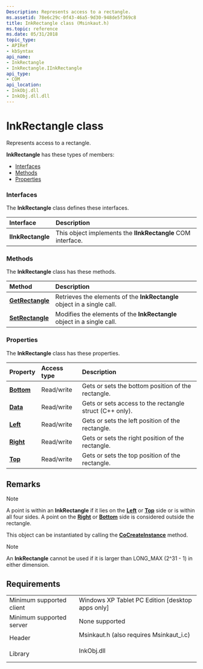 ```yaml
---
Description: Represents access to a rectangle.
ms.assetid: 78e6c29c-0f43-46a5-9d30-948de5f369c8
title: InkRectangle class (Msinkaut.h)
ms.topic: reference
ms.date: 05/31/2018
topic_type: 
- APIRef
- kbSyntax
api_name: 
- InkRectangle
- InkRectangle.IInkRectangle
api_type: 
- COM
api_location: 
- InkObj.dll
- InkObj.dll.dll
---
```


# InkRectangle class

Represents access to a rectangle.

**InkRectangle** has these types of members:

-   [Interfaces](#interfaces)
-   [Methods](#methods)
-   [Properties](#properties)

### Interfaces

The **InkRectangle** class defines these interfaces.



| Interface         | Description                                                            |
|:------------------|:-----------------------------------------------------------------------|
| **IInkRectangle** | This object implements the **IInkRectangle** COM interface.<br/> |



 

### Methods

The **InkRectangle** class has these methods.



| Method                                            | Description                                                                        |
|:--------------------------------------------------|:-----------------------------------------------------------------------------------|
| [**GetRectangle**](/windows/desktop/api/msinkaut/nf-msinkaut-iinkrectangle-getrectangle) | Retrieves the elements of the **InkRectangle** object in a single call.<br/> |
| [**SetRectangle**](/windows/desktop/api/msinkaut/nf-msinkaut-iinkrectangle-setrectangle) | Modifies the elements of the **InkRectangle** object in a single call.<br/>  |



 

### Properties

The **InkRectangle** class has these properties.



| Property                                         | Access type           | Description                                                        |
|:-------------------------------------------------|:----------------------|:-------------------------------------------------------------------|
| [**Bottom**](/windows/desktop/api/msinkaut/nf-msinkaut-iinkrectangle-get_bottom)<br/> | Read/write<br/> | Gets or sets the bottom position of the rectangle.<br/>      |
| [**Data**](/windows/desktop/api/msinkaut/nf-msinkaut-iinkrectangle-get_data)<br/>     | Read/write<br/> | Gets or sets access to the rectangle struct (C++ only).<br/> |
| [**Left**](/windows/desktop/api/msinkaut/nf-msinkaut-iinkrectangle-get_left)<br/>     | Read/write<br/> | Gets or sets the left position of the rectangle.<br/>        |
| [**Right**](/windows/desktop/api/msinkaut/nf-msinkaut-iinkrectangle-get_right)<br/>   | Read/write<br/> | Gets or sets the right position of the rectangle.<br/>       |
| [**Top**](/windows/desktop/api/msinkaut/nf-msinkaut-iinkrectangle-get_top)<br/>       | Read/write<br/> | Gets or sets the top position of the rectangle.<br/>         |



 

## Remarks

> [!Note]  
> A point is within an **InkRectangle** if it lies on the [**Left**](/windows/desktop/api/msinkaut/nf-msinkaut-iinkrectangle-get_left) or [**Top**](/windows/desktop/api/msinkaut/nf-msinkaut-iinkrectangle-get_top) side or is within all four sides. A point on the [**Right**](/windows/desktop/api/msinkaut/nf-msinkaut-iinkrectangle-get_right) or [**Bottom**](/windows/desktop/api/msinkaut/nf-msinkaut-iinkrectangle-get_bottom) side is considered outside the rectangle.

 

This object can be instantiated by calling the [**CoCreateInstance**](/windows/desktop/api/combaseapi/nf-combaseapi-cocreateinstance) method.

> [!Note]  
> An **InkRectangle** cannot be used if it is larger than LONG\_MAX (2^31 - 1) in either dimension.

 

## Requirements



|                                     |                                                                                                                     |
|-------------------------------------|---------------------------------------------------------------------------------------------------------------------|
| Minimum supported client<br/> | Windows XP Tablet PC Edition \[desktop apps only\]<br/>                                                       |
| Minimum supported server<br/> | None supported<br/>                                                                                           |
| Header<br/>                   | <dl> <dt>Msinkaut.h (also requires Msinkaut\_i.c)</dt> </dl> |
| Library<br/>                  | <dl> <dt>InkObj.dll</dt> </dl>                               |



 

